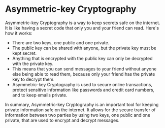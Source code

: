 # Asymmetric-key Cryptography

Asymmetric-key Cryptography is a way to keep secrets safe on the internet. It is like having a secret code that only you and your friend can read. Here's how it works:

* There are two keys, one public and one private.
* The public key can be shared with anyone, but the private key must be kept secret.
* Anything that is encrypted with the public key can only be decrypted with the private key.
* This means that you can send messages to your friend without anyone else being able to read them, because only your friend has the private key to decrypt them.
* Asymmetric-key Cryptography is used to secure online transactions, protect sensitive information like passwords and credit card numbers, and to keep emails private.

In summary, Asymmetric-key Cryptography is an important tool for keeping private information safe on the internet. It allows for the secure transfer of information between two parties by using two keys, one public and one private, that are used to encrypt and decrypt messages.
